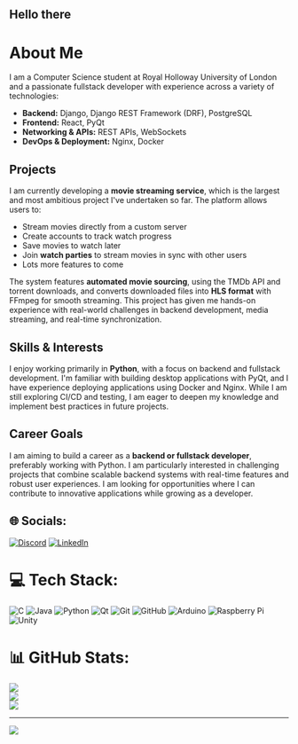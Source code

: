 ## Hello there

# About Me

I am a Computer Science student at Royal Holloway University of London and a passionate fullstack developer with experience across a variety of technologies:

- **Backend:** Django, Django REST Framework (DRF), PostgreSQL
- **Frontend:** React, PyQt
- **Networking & APIs:** REST APIs, WebSockets
- **DevOps & Deployment:** Nginx, Docker

## Projects

I am currently developing a **movie streaming service**, which is the largest and most ambitious project I've undertaken so far. The platform allows users to:

- Stream movies directly from a custom server
- Create accounts to track watch progress
- Save movies to watch later
- Join **watch parties** to stream movies in sync with other users
- Lots more features to come

The system features **automated movie sourcing**, using the TMDb API and torrent downloads, and converts downloaded files into **HLS format** with FFmpeg for smooth streaming. This project has given me hands-on experience with real-world challenges in backend development, media streaming, and real-time synchronization.

## Skills & Interests

I enjoy working primarily in **Python**, with a focus on backend and fullstack development. I'm familiar with building desktop applications with PyQt, and I have experience deploying applications using Docker and Nginx. While I am still exploring CI/CD and testing, I am eager to deepen my knowledge and implement best practices in future projects.

## Career Goals

I am aiming to build a career as a **backend or fullstack developer**, preferably working with Python. I am particularly interested in challenging projects that combine scalable backend systems with real-time features and robust user experiences. I am looking for opportunities where I can contribute to innovative applications while growing as a developer.

## 🌐 Socials:
[![Discord](https://img.shields.io/badge/Discord-%237289DA.svg?logo=discord&logoColor=white)](https://discord.gg/giji676) [![LinkedIn](https://img.shields.io/badge/LinkedIn-%230077B5.svg?logo=linkedin&logoColor=white)](https://linkedin.com/in/tengiz-khachidze-168358369/) 

# 💻 Tech Stack:
![C](https://img.shields.io/badge/c-%2300599C.svg?style=for-the-badge&logo=c&logoColor=white) ![Java](https://img.shields.io/badge/java-%23ED8B00.svg?style=for-the-badge&logo=openjdk&logoColor=white) ![Python](https://img.shields.io/badge/python-3670A0?style=for-the-badge&logo=python&logoColor=ffdd54) ![Qt](https://img.shields.io/badge/Qt-%23217346.svg?style=for-the-badge&logo=Qt&logoColor=white) ![Git](https://img.shields.io/badge/git-%23F05033.svg?style=for-the-badge&logo=git&logoColor=white) ![GitHub](https://img.shields.io/badge/github-%23121011.svg?style=for-the-badge&logo=github&logoColor=white) ![Arduino](https://img.shields.io/badge/-Arduino-00979D?style=for-the-badge&logo=Arduino&logoColor=white) ![Raspberry Pi](https://img.shields.io/badge/-Raspberry_Pi-C51A4A?style=for-the-badge&logo=Raspberry-Pi) ![Unity](https://img.shields.io/badge/unity-%23000000.svg?style=for-the-badge&logo=unity&logoColor=white)
# 📊 GitHub Stats:
![](https://github-readme-stats.vercel.app/api?username=giji676&theme=dark&hide_border=false&include_all_commits=true&count_private=true)<br/>
![](https://nirzak-streak-stats.vercel.app/?user=giji676&theme=dark&hide_border=false)<br/>
![](https://github-readme-stats.vercel.app/api/top-langs/?username=giji676&theme=dark&hide_border=false&include_all_commits=true&count_private=true&layout=compact)

---
[![](https://visitcount.itsvg.in/api?id=giji676&icon=0&color=0)](https://visitcount.itsvg.in)

<!-- Proudly created with GPRM ( https://gprm.itsvg.in ) -->
